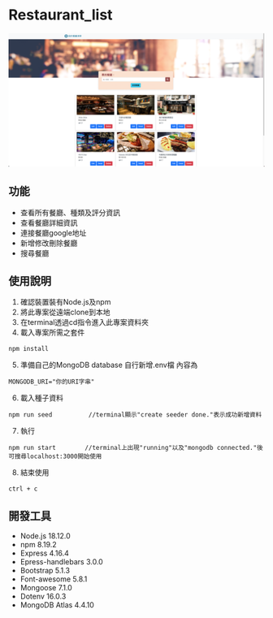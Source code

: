 # Restaurant_list
![](./public/image/screenshot.png)
## 功能
- 查看所有餐廳、種類及評分資訊
- 查看餐廳詳細資訊
- 連接餐廳google地址
- 新增修改刪除餐廳
- 搜尋餐廳
## 使用說明
1. 確認裝置裝有Node.js及npm
2. 將此專案從遠端clone到本地
3. 在terminal透過cd指令進入此專案資料夾
4. 載入專案所需之套件
```
npm install
```   
5. 準備自己的MongoDB database 自行新增.env檔 內容為
```
MONGODB_URI="你的URI字串"
```
6. 載入種子資料 
```
npm run seed          //terminal顯示"create seeder done."表示成功新增資料
```
7. 執行 
```
npm run start        //terminal上出現"running"以及"mongodb connected."後 可搜尋localhost:3000開始使用
```
8. 結束使用
```
ctrl + c
```
## 開發工具
- Node.js 18.12.0
- npm 8.19.2
- Express 4.16.4
- Epress-handlebars 3.0.0
- Bootstrap 5.1.3
- Font-awesome 5.8.1
- Mongoose 7.1.0
- Dotenv 16.0.3
- MongoDB Atlas 4.4.10

